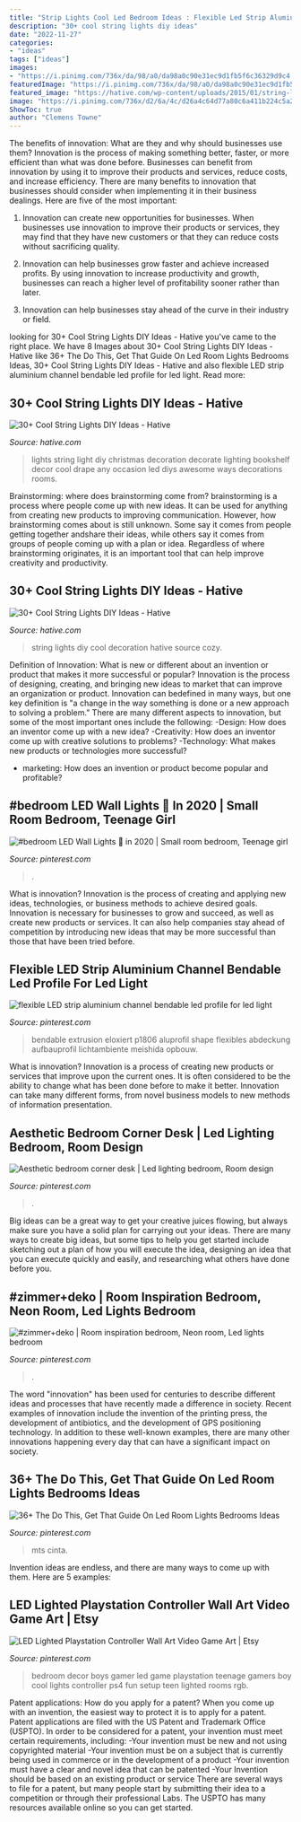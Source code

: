 ```yaml
---
title: "Strip Lights Cool Led Bedroom Ideas : Flexible Led Strip Aluminium Channel Bendable Led Profile For Led Light"
description: "30+ cool string lights diy ideas"
date: "2022-11-27"
categories:
- "ideas"
tags: ["ideas"]
images:
- "https://i.pinimg.com/736x/da/98/a0/da98a0c90e31ec9d1fb5f6c36329d9c4.jpg"
featuredImage: "https://i.pinimg.com/736x/da/98/a0/da98a0c90e31ec9d1fb5f6c36329d9c4.jpg"
featured_image: "https://hative.com/wp-content/uploads/2015/01/string-lights-diy-ideas/19-string-lights-diy-ideas.jpg"
image: "https://i.pinimg.com/736x/d2/6a/4c/d26a4c64d77a80c6a411b224c5a2f707.jpg"
ShowToc: true
author: "Clemens Towne"
---
```



The benefits of innovation: What are they and why should businesses use them?
Innovation is the process of making something better, faster, or more efficient than what was done before. Businesses can benefit from innovation by using it to improve their products and services, reduce costs, and increase efficiency. There are many benefits to innovation that businesses should consider when implementing it in their business dealings. Here are five of the most important: 
1. Innovation can create new opportunities for businesses. When businesses use innovation to improve their products or services, they may find that they have new customers or that they can reduce costs without sacrificing quality. 

2. Innovation can help businesses grow faster and achieve increased profits. By using innovation to increase productivity and growth, businesses can reach a higher level of profitability sooner rather than later. 

3. Innovation can help businesses stay ahead of the curve in their industry or field.

	

		
looking for 30+ Cool String Lights DIY Ideas - Hative you've came to the right place. We have 8 Images about 30+ Cool String Lights DIY Ideas - Hative like 36+ The Do This, Get That Guide On Led Room Lights Bedrooms Ideas, 30+ Cool String Lights DIY Ideas - Hative and also flexible LED strip aluminium channel bendable led profile for led light. Read more:
		
    
## 30+ Cool String Lights DIY Ideas - Hative

<img loading=lazy src="https://hative.com/wp-content/uploads/2015/01/string-lights-diy-ideas/19-string-lights-diy-ideas.jpg" onerror="this.onerror=null;this.src='https://tse1.mm.bing.net/th?id=OIP.RhR4kU3i3S3WWR3vGJKLfQHaLH&amp;pid=15.1';" alt="30+ Cool String Lights DIY Ideas - Hative">

_Source: hative.com_

>lights string light diy christmas decoration decorate lighting bookshelf decor cool drape any occasion led diys awesome ways decorations rooms. 

	

Brainstorming: where does brainstorming come from?
brainstorming is a process where people come up with new ideas. It can be used for anything from creating new products to improving communication. However, how brainstorming comes about is still unknown. Some say it comes from people getting together andshare their ideas, while others say it comes from groups of people coming up with a plan or idea. Regardless of where brainstorming originates, it is an important tool that can help improve creativity and productivity.

    
## 30+ Cool String Lights DIY Ideas - Hative

<img loading=lazy src="https://hative.com/wp-content/uploads/2015/01/string-lights-diy-ideas/27-string-lights-diy-ideas.jpg" onerror="this.onerror=null;this.src='https://tse3.mm.bing.net/th?id=OIP.oaoiOre59uFKUhHaYEqeIgHaJ5&amp;pid=15.1';" alt="30+ Cool String Lights DIY Ideas - Hative">

_Source: hative.com_

>string lights diy cool decoration hative source cozy. 

	

Definition of Innovation: What is new or different about an invention or product that makes it more successful or popular?
Innovation is the process of designing, creating, and bringing new ideas to market that can improve an organization or product. Innovation can bedefined in many ways, but one key definition is "a change in the way something is done or a new approach to solving a problem." 
There are many different aspects to innovation, but some of the most important ones include the following: 
-Design: How does an inventor come up with a new idea? 
-Creativity: How does an inventor come up with creative solutions to problems? 
-Technology: What makes new products or technologies more successful? 
- marketing: How does an invention or product become popular and profitable?

    
## #bedroom LED Wall Lights 🤩 In 2020 | Small Room Bedroom, Teenage Girl

<img loading=lazy src="https://i.pinimg.com/736x/d2/6a/4c/d26a4c64d77a80c6a411b224c5a2f707.jpg" onerror="this.onerror=null;this.src='https://tse4.mm.bing.net/th?id=OIP.3SlrPuWoP6NlZX-4O-I-vwHaJx&amp;pid=15.1';" alt="#bedroom LED Wall Lights 🤩 in 2020 | Small room bedroom, Teenage girl">

_Source: pinterest.com_

>. 

	

What is innovation?
Innovation is the process of creating and applying new ideas, technologies, or business methods to achieve desired goals. Innovation is necessary for businesses to grow and succeed, as well as create new products or services. It can also help companies stay ahead of competition by introducing new ideas that may be more successful than those that have been tried before.

    
## Flexible LED Strip Aluminium Channel Bendable Led Profile For Led Light

<img loading=lazy src="https://i.pinimg.com/736x/da/98/a0/da98a0c90e31ec9d1fb5f6c36329d9c4.jpg" onerror="this.onerror=null;this.src='https://tse4.mm.bing.net/th?id=OIP.CJ2Ad5-NqRr_x7tIiFhIJwHaHa&amp;pid=15.1';" alt="flexible LED strip aluminium channel bendable led profile for led light">

_Source: pinterest.com_

>bendable extrusion eloxiert p1806 aluprofil shape flexibles abdeckung aufbauprofil lichtambiente meishida opbouw. 

	

What is innovation?
Innovation is a process of creating new products or services that improve upon the current ones. It is often considered to be the ability to change what has been done before to make it better. Innovation can take many different forms, from novel business models to new methods of information presentation.

    
## Aesthetic Bedroom Corner Desk | Led Lighting Bedroom, Room Design

<img loading=lazy src="https://i.pinimg.com/736x/81/70/59/8170599ed86825b6b86a45c65debfce3.jpg" onerror="this.onerror=null;this.src='https://tse4.mm.bing.net/th?id=OIP.2nn9tJjiF8UI0cSsQJMtpgHaJ3&amp;pid=15.1';" alt="Aesthetic bedroom corner desk | Led lighting bedroom, Room design">

_Source: pinterest.com_

>. 

	

Big ideas can be a great way to get your creative juices flowing, but always make sure you have a solid plan for carrying out your ideas. There are many ways to create big ideas, but some tips to help you get started include sketching out a plan of how you will execute the idea, designing an idea that you can execute quickly and easily, and researching what others have done before you.

    
## #zimmer+deko | Room Inspiration Bedroom, Neon Room, Led Lights Bedroom

<img loading=lazy src="https://i.pinimg.com/736x/47/72/ae/4772ae29d0daa30b5405d1dbeb445b0e.jpg" onerror="this.onerror=null;this.src='https://tse3.mm.bing.net/th?id=OIP.nPuHqJuJYFGKsCu7qGK8eAHaLh&amp;pid=15.1';" alt="#zimmer+deko | Room inspiration bedroom, Neon room, Led lights bedroom">

_Source: pinterest.com_

>. 

	

The word "innovation" has been used for centuries to describe different ideas and processes that have recently made a difference in society. Recent examples of innovation include the invention of the printing press, the development of antibiotics, and the development of GPS positioning technology. In addition to these well-known examples, there are many other innovations happening every day that can have a significant impact on society.

    
## 36+ The Do This, Get That Guide On Led Room Lights Bedrooms Ideas

<img loading=lazy src="https://i.pinimg.com/736x/16/7b/9b/167b9b53afee22c4fa24d3b62fa9f706.jpg" onerror="this.onerror=null;this.src='https://tse3.mm.bing.net/th?id=OIP.1eSFZPkmjrrjfDpfc7i-xQHaHa&amp;pid=15.1';" alt="36+ The Do This, Get That Guide On Led Room Lights Bedrooms Ideas">

_Source: pinterest.com_

>mts cinta. 

	

Invention ideas are endless, and there are many ways to come up with them. Here are 5 examples:

    
## LED Lighted Playstation Controller Wall Art Video Game Art | Etsy

<img loading=lazy src="https://i.pinimg.com/736x/10/fc/23/10fc2367b726ff48821c933f546522ae.jpg" onerror="this.onerror=null;this.src='https://tse3.mm.bing.net/th?id=OIP.utpMYNBBREw6JndmfjKp9AHaHa&amp;pid=15.1';" alt="LED Lighted Playstation Controller Wall Art Video Game Art | Etsy">

_Source: pinterest.com_

>bedroom decor boys gamer led game playstation teenage gamers boy cool lights controller ps4 fun setup teen lighted rooms rgb. 

	

Patent applications: How do you apply for a patent?
When you come up with an invention, the easiest way to protect it is to apply for a patent. Patent applications are filed with the US Patent and Trademark Office (USPTO). In order to be considered for a patent, your invention must meet certain requirements, including: 
-Your invention must be new and not using copyrighted material
-Your invention must be on a subject that is currently being used in commerce or in the development of a product
-Your invention must have a clear and novel idea that can be patented
-Your Invention should be based on an existing product or service There are several ways to file for a patent, but many people start by submitting their idea to a competition or through their professional Labs. The USPTO has many resources available online so you can get started.

